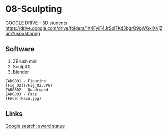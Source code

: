 # 08-Sculpting

GOOGLE DRIVE - 3D students https://drive.google.com/drive/folders/1X4FyiF4JrSol7Kd3bgrQ9gWGxlXVjZum?usp=sharing

## Software

1. ZBrush mini
2. SculptGL
3. Blender

```
ZAD0801 - Figurine
[Fig_02](/Fig_02.JPG)
ZAD0802 - Quadruped
ZAD0803 - Face
[FAce](Face.jpg)
```
## Links
[Google search: award statue](https://www.google.com/search?q=award+statue&sxsrf=ALeKk01eglVl2bgyZYRaExRRfTQ1AbSK0A:1610147544894&source=lnms&tbm=isch&sa=X&ved=2ahUKEwi62suDu43uAhVIw4sKHXqeBkAQ_AUoAXoECBgQAw&biw=1376&bih=858#imgrc=aRxZCdvwzNMmNM)

